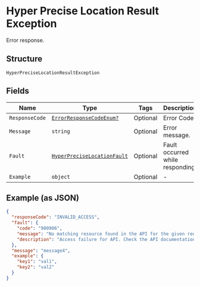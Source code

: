 
# Hyper Precise Location Result Exception

Error response.

## Structure

`HyperPreciseLocationResultException`

## Fields

| Name | Type | Tags | Description |
|  --- | --- | --- | --- |
| `ResponseCode` | [`ErrorResponseCodeEnum?`](../../doc/models/error-response-code-enum.md) | Optional | Error Code. |
| `Message` | `string` | Optional | Error message. |
| `Fault` | [`HyperPreciseLocationFault`](../../doc/models/hyper-precise-location-fault.md) | Optional | Fault occurred while responding. |
| `Example` | `object` | Optional | - |

## Example (as JSON)

```json
{
  "responseCode": "INVALID_ACCESS",
  "fault": {
    "code": "900906",
    "message": "No matching resource found in the API for the given request",
    "description": "Access failure for API. Check the API documentation and add a proper REST resource path to the invocation URL."
  },
  "message": "message4",
  "example": {
    "key1": "val1",
    "key2": "val2"
  }
}
```

